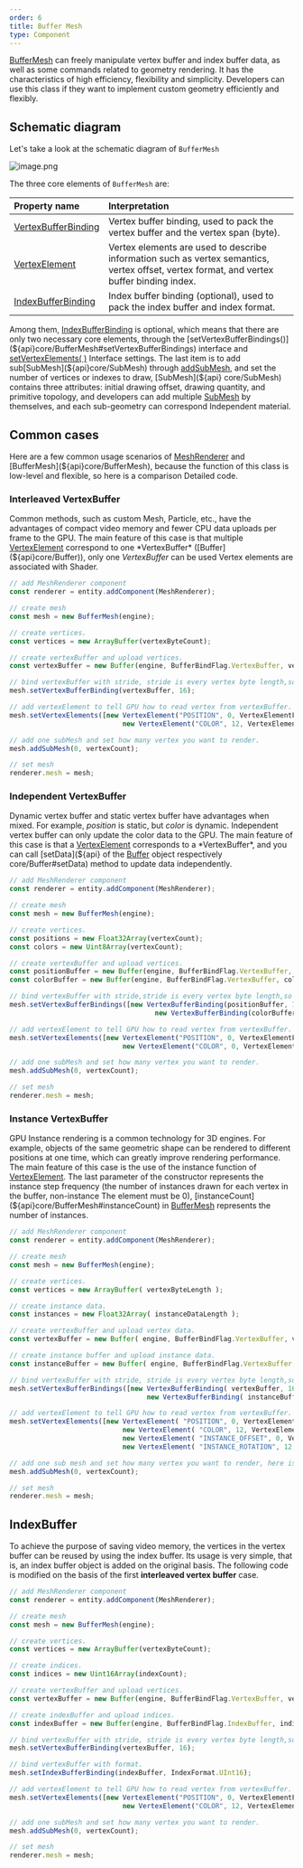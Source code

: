 ```yaml
---
order: 6
title: Buffer Mesh
type: Component
---
```


[BufferMesh]() can freely manipulate vertex buffer and index buffer data, as well as some commands related to geometry rendering. It has the characteristics of high efficiency, flexibility and simplicity. Developers can use this class if they want to implement custom geometry efficiently and flexibly.

<playground src="buffer-mesh.ts"></playground>

## Schematic diagram
Let's take a look at the schematic diagram of `BufferMesh`

![image.png](https://gw.alipayobjects.com/mdn/rms_7c464e/afts/img/A*piB3Q4501loAAAAAAAAAAAAAARQnAQ)

The three core elements of `BufferMesh` are:

| Property name | Interpretation |
|:--|:--|
|[VertexBufferBinding](${api}core/VertexBufferBinding)|Vertex buffer binding, used to pack the vertex buffer and the vertex span (byte).|
|[VertexElement](${api}core/VertexElement)|Vertex elements are used to describe information such as vertex semantics, vertex offset, vertex format, and vertex buffer binding index.|
|[IndexBufferBinding](${api}core/IndexBufferBinding)|Index buffer binding (optional), used to pack the index buffer and index format.|

Among them, [IndexBufferBinding](${api}core/IndexBufferBinding) is optional, which means that there are only two necessary core elements, through the [setVertexBufferBindings()](${api}core/BufferMesh#setVertexBufferBindings) interface and [setVertexElements( )](${api}core/BufferMesh#setVertexElements) Interface settings. The last item is to add sub[SubMesh](${api}core/SubMesh) through [addSubMesh](${api}core/BufferMesh#addSubMesh), and set the number of vertices or indexes to draw, [SubMesh](${api} core/SubMesh) contains three attributes: initial drawing offset, drawing quantity, and primitive topology, and developers can add multiple [SubMesh](${api}core/SubMesh) by themselves, and each sub-geometry can correspond Independent material.


## Common cases
Here are a few common usage scenarios of [MeshRenderer](${api}core/MeshRenderer) and [BufferMesh](${api}core/BufferMesh), because the function of this class is low-level and flexible, so here is a comparison Detailed code.

### Interleaved VertexBuffer
Common methods, such as custom Mesh, Particle, etc., have the advantages of compact video memory and fewer CPU data uploads per frame to the GPU. The main feature of this case is that multiple [VertexElement](${api}core/VertexElement) correspond to one *VertexBuffer* ([Buffer](${api}core/Buffer)), only one *VertexBuffer* can be used Vertex elements are associated with Shader.

```typescript
// add MeshRenderer component
const renderer = entity.addComponent(MeshRenderer);

// create mesh
const mesh = new BufferMesh(engine);

// create vertices.
const vertices = new ArrayBuffer(vertexByteCount);

// create vertexBuffer and upload vertices.
const vertexBuffer = new Buffer(engine, BufferBindFlag.VertexBuffer, vertices);

// bind vertexBuffer with stride, stride is every vertex byte length,so the value is 16.
mesh.setVertexBufferBinding(vertexBuffer, 16);

// add vertexElement to tell GPU how to read vertex from vertexBuffer.
mesh.setVertexElements([new VertexElement("POSITION", 0, VertexElementFormat.Vector3, 0),
                            new VertexElement("COLOR", 12, VertexElementFormat.NormalizedUByte4, 0)]);

// add one subMesh and set how many vertex you want to render.
mesh.addSubMesh(0, vertexCount);

// set mesh
renderer.mesh = mesh;
```
### Independent VertexBuffer
Dynamic vertex buffer and static vertex buffer have advantages when mixed. For example, *position* is static, but *color* is dynamic. Independent vertex buffer can only update the color data to the GPU. The main feature of this case is that a [VertexElement](${api}core/VertexElement) corresponds to a *VertexBuffer*, and you can call [setData](${api} of the [Buffer](${api}core/Buffer) object respectively core/Buffer#setData) method to update data independently.

```typescript
// add MeshRenderer component
const renderer = entity.addComponent(MeshRenderer);

// create mesh
const mesh = new BufferMesh(engine);

// create vertices.
const positions = new Float32Array(vertexCount);
const colors = new Uint8Array(vertexCount);

// create vertexBuffer and upload vertices.
const positionBuffer = new Buffer(engine, BufferBindFlag.VertexBuffer, positions);
const colorBuffer = new Buffer(engine, BufferBindFlag.VertexBuffer, colors);

// bind vertexBuffer with stride,stride is every vertex byte length,so the value is 12.
mesh.setVertexBufferBindings([new VertexBufferBinding(positionBuffer, 12),
                                 	new VertexBufferBinding(colorBuffer, 4)]);

// add vertexElement to tell GPU how to read vertex from vertexBuffer.
mesh.setVertexElements([new VertexElement("POSITION", 0, VertexElementFormat.Vector3, 0),
                            new VertexElement("COLOR", 0, VertexElementFormat.NormalizedUByte4, 1)]);

// add one subMesh and set how many vertex you want to render.
mesh.addSubMesh(0, vertexCount);

// set mesh
renderer.mesh = mesh;
```


### Instance VertexBuffer
GPU Instance rendering is a common technology for 3D engines. For example, objects of the same geometric shape can be rendered to different positions at one time, which can greatly improve rendering performance. The main feature of this case is the use of the instance function of [VertexElement](${api}core/VertexElement). The last parameter of the constructor represents the instance step frequency (the number of instances drawn for each vertex in the buffer, non-instance The element must be 0), [instanceCount](${api}core/BufferMesh#instanceCount) in [BufferMesh](${api}core/BufferMesh) represents the number of instances.

```typescript
// add MeshRenderer component
const renderer = entity.addComponent(MeshRenderer);

// create mesh
const mesh = new BufferMesh(engine);

// create vertices.
const vertices = new ArrayBuffer( vertexByteLength );

// create instance data.
const instances = new Float32Array( instanceDataLength );

// create vertexBuffer and upload vertex data.
const vertexBuffer = new Buffer( engine, BufferBindFlag.VertexBuffer, vertices );

// create instance buffer and upload instance data.
const instanceBuffer = new Buffer( engine, BufferBindFlag.VertexBuffer, instances );

// bind vertexBuffer with stride, stride is every vertex byte length,so the value is 16.
mesh.setVertexBufferBindings([new VertexBufferBinding( vertexBuffer, 16 ),
                                  new VertexBufferBinding( instanceBuffer, 12 )]);

// add vertexElement to tell GPU how to read vertex from vertexBuffer.
mesh.setVertexElements([new VertexElement( "POSITION", 0, VertexElementFormat.Vector3, 0 ),
                            new VertexElement( "COLOR", 12, VertexElementFormat.NormalizedUByte4, 0 ),
                            new VertexElement( "INSTANCE_OFFSET", 0, VertexElementFormat.Vector3, 1 , 1 ),
                            new VertexElement( "INSTANCE_ROTATION", 12, VertexElementFormat.Vector3, 1 , 1 )]]);

// add one sub mesh and set how many vertex you want to render, here is full vertexCount.
mesh.addSubMesh(0, vertexCount);

// set mesh
renderer.mesh = mesh;
```


## IndexBuffer
To achieve the purpose of saving video memory, the vertices in the vertex buffer can be reused by using the index buffer. Its usage is very simple, that is, an index buffer object is added on the original basis. The following code is modified on the basis of the first **interleaved vertex buffer** case.

```typescript
// add MeshRenderer component
const renderer = entity.addComponent(MeshRenderer);

// create mesh
const mesh = new BufferMesh(engine);

// create vertices.
const vertices = new ArrayBuffer(vertexByteCount);

// create indices.
const indices = new Uint16Array(indexCount);

// create vertexBuffer and upload vertices.
const vertexBuffer = new Buffer(engine, BufferBindFlag.VertexBuffer, vertices);

// create indexBuffer and upload indices.
const indexBuffer = new Buffer(engine, BufferBindFlag.IndexBuffer, indices);

// bind vertexBuffer with stride, stride is every vertex byte length,so the value is 16.
mesh.setVertexBufferBinding(vertexBuffer, 16);

// bind vertexBuffer with format.
mesh.setIndexBufferBinding(indexBuffer, IndexFormat.UInt16);

// add vertexElement to tell GPU how to read vertex from vertexBuffer.
mesh.setVertexElements([new VertexElement("POSITION", 0, VertexElementFormat.Vector3, 0),
                            new VertexElement("COLOR", 12, VertexElementFormat.NormalizedUByte4, 0)]);

// add one subMesh and set how many vertex you want to render.
mesh.addSubMesh(0, vertexCount);

// set mesh
renderer.mesh = mesh;
```